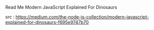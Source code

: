 Read Me
Modern JavaScript Explained For Dinosaurs

src : https://medium.com/the-node-js-collection/modern-javascript-explained-for-dinosaurs-f695e9747b70

